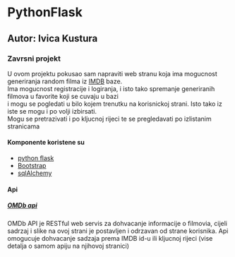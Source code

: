 # PythonFlask

## Autor: Ivica Kustura
### Zavrsni projekt
 
U ovom projektu pokusao sam napraviti web stranu koja ima mogucnost generiranja random filma iz [IMDB](https://www.imdb.com/ "IMDB homepage") baze.    
Ima mogucnost registracije i logiranja, i isto tako spremanje generiranih filmova u favorite koji se cuvaju u bazi    
i mogu se pogledati u bilo kojem trenutku na korisnickoj strani. Isto tako iz iste se mogu i po volji izbirsati.    
Mogu se pretrazivati i po kljucnoj rijeci te se pregledavati po izlistanim stranicama

#### Komponente koristene su   
*   [python flask](http://flask.pocoo.org/ "http://flask.pocoo.org/") 
*   [Bootstrap](https://getbootstrap.com/ "https://getbootstrap.com/")
*   [sqlAlchemy](https://www.sqlalchemy.org/ "https://www.sqlalchemy.org/")   

#### Api   
##### [OMDb api](https://www.omdbapi.com/ "OBDb api homepage")

OMDb API je RESTful web servis za dohvacanje informacije o filmovia, cijeli sadrzaj i slike na ovoj strani je postavljen i odrzavan od strane korisnika. Api omogucuje dohvacanje sadzaja prema IMDB id-u ili kljucnoj rijeci (vise detalja o samom apiju na njihovoj stranici)

 
